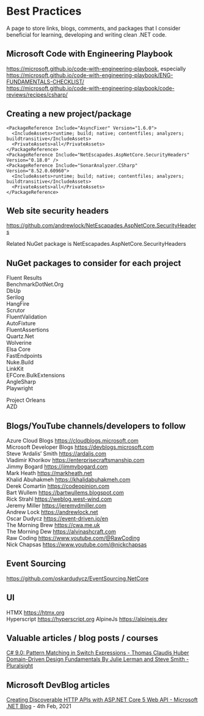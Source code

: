 
# Best Practices

A page to store links, blogs, comments, and packages that I consider beneficial for learning, developing and writing clean .NET code.

## Microsoft Code with Engineering Playbook

https://microsoft.github.io/code-with-engineering-playbook, especially  
https://microsoft.github.io/code-with-engineering-playbook/ENG-FUNDAMENTALS-CHECKLIST/  
https://microsoft.github.io/code-with-engineering-playbook/code-reviews/recipes/csharp/

## Creating a new project/package

```
<PackageReference Include="AsyncFixer" Version="1.6.0">
  <IncludeAssets>runtime; build; native; contentfiles; analyzers; buildtransitive</IncludeAssets>
  <PrivateAssets>all</PrivateAssets>
</PackageReference>  
<PackageReference Include="NetEscapades.AspNetCore.SecurityHeaders" Version="0.18.0" />  
<PackageReference Include="SonarAnalyzer.CSharp" Version="8.52.0.60960">
  <IncludeAssets>runtime; build; native; contentfiles; analyzers; buildtransitive</IncludeAssets>
  <PrivateAssets>all</PrivateAssets>
</PackageReference>
  ```
## Web site security headers

https://github.com/andrewlock/NetEscapades.AspNetCore.SecurityHeaders

Related NuGet package is NetEscapades.AspNetCore.SecurityHeaders

## NuGet packages to consider for each project

Fluent Results  
BenchmarkDotNet.Org  
DbUp  
Serilog  
HangFire  
Scrutor  
FluentValidation  
AutoFixture  
FluentAssertions  
Quartz.Net  
Wolverine  
Elsa Core  
FastEndpoints  
Nuke.Build  
LinkKit  
EFCore.BulkExtensions  
AngleSharp  
Playwright  

Project Orleans  
AZD  

## Blogs/YouTube channels/developers to follow

Azure Cloud Blogs https://cloudblogs.microsoft.com  
Microsoft Developer Blogs https://devblogs.microsoft.com  
Steve ‘Ardalis’ Smith https://ardalis.com  
Vladimir Khorikov https://enterprisecraftsmanship.com  
Jimmy Bogard https://jimmybogard.com  
Mark Heath https://markheath.net  
Khalid Abuhakmeh https://khalidabuhakmeh.com  
Derek Comartin https://codeopinion.com  
Bart Wullem https://bartwullems.blogspot.com  
Rick Strahl https://weblog.west-wind.com  
Jeremy Miller https://jeremydmiller.com  
Andrew Lock https://andrewlock.net  
Oscar Dudycz https://event-driven.io/en  
The Morning Brew https://cwa.me.uk  
The Morning Dew https://alvinashcraft.com    
Raw Coding https://www.youtube.com/@RawCoding  
Nick Chapsas https://www.youtube.com/@nickchapsas  

## Event Sourcing

https://github.com/oskardudycz/EventSourcing.NetCore

## UI

HTMX https://htmx.org  
Hyperscript https://hyperscript.org
AlpineJs https://alpinejs.dev  

## Valuable articles / blog posts / courses

[C# 9.0: Pattern Matching in Switch Expressions - Thomas Claudis Huber](https://www.thomasclaudiushuber.com/2021/02/25/c-9-0-pattern-matching-in-switch-expressions/)  
[Domain-Driven Design Fundamentals By Julie Lerman and Steve Smith - Pluralsight](https://app.pluralsight.com/course-player?clipId=2a61567d-77cd-4b9c-9c8b-8a942cf4abb8)  

## Microsoft DevBlog articles

[Creating Discoverable HTTP APIs with ASP.NET Core 5 Web API - Microsoft .NET Blog](https://devblogs.microsoft.com/dotnet/creating-discoverable-http-apis-with-asp-net-core-5-web-api/) - 4th Feb, 2021  





 
    
